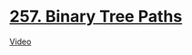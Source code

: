 # [257. Binary Tree Paths](https://leetcode.com/problems/binary-tree-paths/)

[Video](https://www.youtube.com/watch?v=3TXclW6KTKA)
